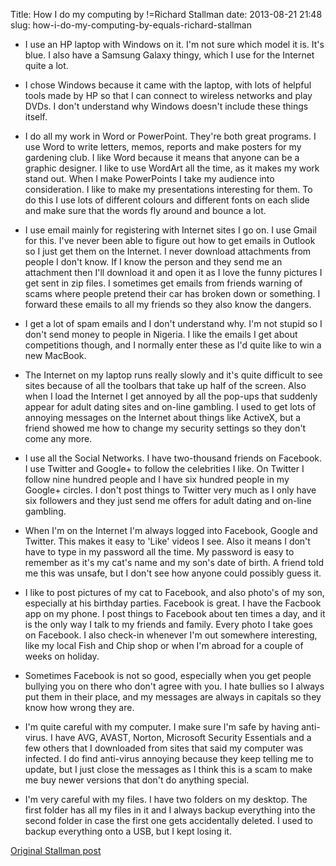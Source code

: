 Title: How I do my computing by !=Richard Stallman
date: 2013-08-21 21:48
slug: how-i-do-my-computing-by-equals-richard-stallman


* I use an HP laptop with Windows on it. I'm not sure which model it is. It's blue. I also have a Samsung Galaxy thingy, which I use for the Internet quite a lot.

* I chose Windows because it came with the laptop, with lots of helpful tools made by HP so that I can connect to wireless networks and play DVDs. I don't understand why Windows doesn't include these things itself.

* I do all my work in Word or PowerPoint. They're both great programs. I use Word to write letters, memos, reports and make posters for my gardening club. I like Word because it means that anyone can be a graphic designer. I like to use WordArt all the time, as it makes my work stand out. When I make PowerPoints I take my audience into consideration. I like to make my presentations interesting for them. To do this I use lots of different colours and different fonts on each slide and make sure that the words fly around and bounce a lot.

* I use email mainly for registering with Internet sites I go on. I use Gmail for this. I've never been able to figure out how to get emails in Outlook so I just get them on the Internet. I never download attachments from people I don't know. If I know the person and they send me an attachment then I'll download it and open it as I love the funny pictures I get sent in zip files. I sometimes get emails from friends warning of scams where people pretend their car has broken down or something. I forward these emails to all my friends so they also know the dangers.

* I get a lot of spam emails and I don't understand why. I'm not stupid so I don't send money to people in Nigeria. I like the emails I get about competitions though, and I normally enter these as I'd quite like to win a new MacBook.

* The Internet on my laptop runs really slowly and it's quite difficult to see sites because of all the toolbars that take up half of the screen. Also when I load the Internet I get annoyed by all the pop-ups that suddenly appear for adult dating sites and on-line gambling. I used to get lots of annoying messages on the Internet about things like ActiveX, but a friend showed me how to change my security settings so they don't come any more.

* I use all the Social Networks. I have two-thousand friends on Facebook. I use Twitter and Google+ to follow the celebrities I like. On Twitter I follow nine hundred people and I have six hundred people in my Google+ circles. I don't post things to Twitter very much as I only have six followers and they just send me offers for adult dating and on-line gambling.

* When I'm on the Internet I'm always logged into Facebook, Google and Twitter. This makes it easy to 'Like' videos I see. Also it means I don't have to type in my password all the time. My password is easy to remember as it's my cat's name and my son's date of birth. A friend told me this was unsafe, but I don't see how anyone could possibly guess it.

* I like to post pictures of my cat to Facebook, and also photo's of my son, especially at his birthday parties. Facebook is great. I have the Facbook app on my phone. I post things to Facebook about ten times a day, and it is the only way I talk to my friends and family. Every photo I take goes on Facebook. I also check-in whenever I'm out somewhere interesting, like my local Fish and Chip shop or when I'm abroad for a couple of weeks on holiday.

* Sometimes Facebook is not so good, especially when you get people bullying you on there who don't agree with you. I hate bullies so I always put them in their place, and my messages are always in capitals so they know how wrong they are.

* I'm quite careful with my computer. I make sure I'm safe by having anti-virus. I have AVG, AVAST, Norton, Microsoft Security Essentials and a few others that I downloaded from sites that said my computer was infected. I do find anti-virus annoying because they keep telling me to update, but I just close the messages as I think this is a scam to make me buy newer versions that don't do anything special.

* I'm very careful with my files. I have two folders on my desktop. The first folder has all my files in it and I always backup everything into the second folder in case the first one gets accidentally deleted. I used to backup everything onto a USB, but I kept losing it.

[Original Stallman post](http://stallman.org/stallman-computing.html)